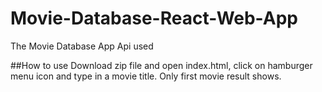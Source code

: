 # Movie-Database-React-Web-App
The Movie Database App Api used

##How to use
Download zip file and open index.html, click on hamburger menu icon and type in a movie title. 
Only first movie result shows. 
